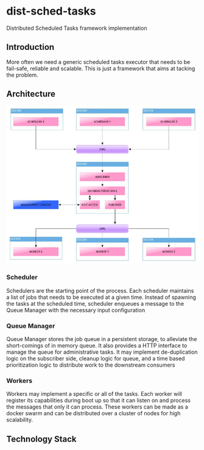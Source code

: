 # dist-sched-tasks
Distributed Scheduled Tasks framework implementation

## Introduction
More often we need a generic scheduled tasks executor that needs to be fail-safe, reliable and scalable. This is just a framework that aims at tacking the problem.

## Architecture
![Image](docs/dist-sched-tasks.jpg)


### Scheduler
Schedulers are the starting point of the process. Each scheduler maintains a list of jobs that needs to be executed at a given time. Instead of spawning the tasks at the scheduled time, scheduler enqueues a message to the Queue Manager with the necessary input configuration
### Queue Manager
Queue Manager stores the job queue in a persistent storage, to alleviate the short-comings of in memory queue. It also provides a HTTP interface to manage the queue for administrative tasks. It may implement de-duplication logic on the subscriber side, cleanup logic for queue, and a time based prioritization logic to distribute work to the downstream consumers

### Workers
Workers may implement a specific or all of the tasks. Each worker will register its capabilities during boot up so that it can listen on and process the messages that only it can process. These workers can be made as a docker swarm and can be distributed over a cluster of nodes for high scalability.

## Technology Stack
